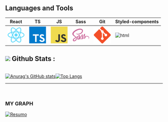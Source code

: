 

## Languages and Tools 
<div>


| React | TS | JS | Sass |Git| Styled-components|
|----------|----------|----------|-----|-----|-----|
|  <img src="https://github.com/devicons/devicon/blob/master/icons/react/react-original.svg" title="react"  alt="react" width="55" height="55"/> |  <img src="https://github.com/devicons/devicon/blob/master/icons/typescript/typescript-original.svg" title="typescript"  alt="typescript" width="55" height="55"/> |  <img src="https://github.com/devicons/devicon/blob/master/icons/javascript/javascript-original.svg" title="JavaScript" alt="JavaScript" width="55" height="55"/> |  <img src="https://github.com/devicons/devicon/blob/master/icons/sass/sass-original.svg" title="sass" alt="sass" width="55" height="55"/>|  <img src="https://github.com/devicons/devicon/blob/master/icons/git/git-original.svg" title="git" alt="git" width="55" height="55"/> | <img src="https://github.com/devicons/devicon/blob/master/icons/styled-components/styled-components-original.svg" title="html" alt="html" width="55" height="55"/> |





## <img src="https://media.giphy.com/media/iY8CRBdQXODJSCERIr/giphy.gif" width="35"><b> Github Stats :</b>
<br> 
<div style="display: flex;">
<a href="https://github.com/anuraghazra/github-readme-stats">
<img src="https://github-readme-stats-git-masterrstaa-rickstaa.vercel.app/api?username=kydyrmyshov107&show_icons=true&include_all_commits=true&count_private=true&theme=tokyonight" alt="Anurag's GitHub stats">
</a>
    
<a href="https://github.com/anuraghazra/github-readme-stats">
<img src="https://github-readme-stats-git-masterrstaa-rickstaa.vercel.app/api/top-langs/?username=kydyrmyshov107&&theme=tokyonight&layout=compact&langs_count=10" alt="Top Langs"">
    </a>
</div>
<hr/>
<br>
 <div align='start'>
  
  ### MY GRAPH
  
  [![Resumo](https://github-profile-summary-cards.vercel.app/api/cards/profile-details?username=kydyrmyshov107&theme=transparent)]() 
</div>
<br>
